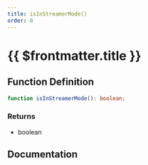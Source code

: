 ```yaml
---
title: isInStreamerMode()
order: 0
---
```


# {{ $frontmatter.title }}

## Function Definition

```ts
function isInStreamerMode(): boolean;
```

### Returns

* boolean

## Documentation

<!--@include: ./parts/isInStreamerMode.md-->
